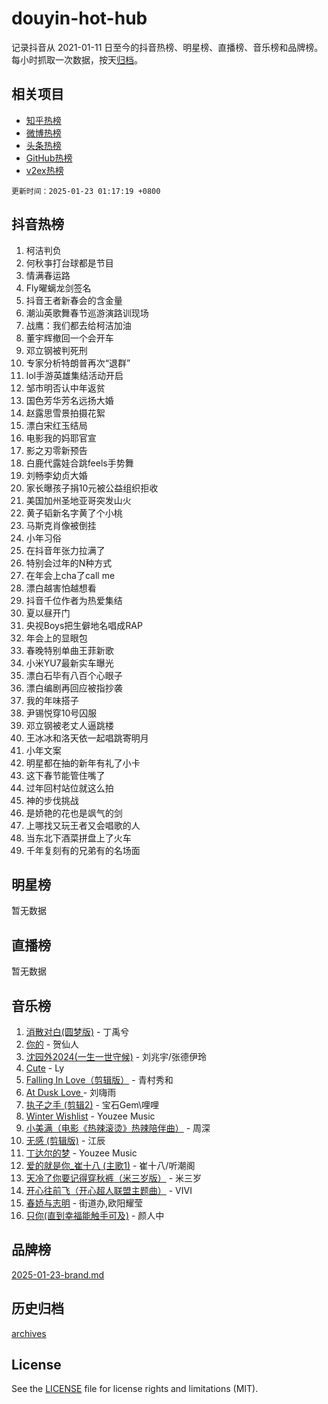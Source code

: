 # douyin-hot-hub

记录抖音从 2021-01-11 日至今的抖音热榜、明星榜、直播榜、音乐榜和品牌榜。每小时抓取一次数据，按天[归档](archives)。

## 相关项目

- [知乎热榜](https://github.com/lonnyzhang423/zhihu-hot-hub)
- [微博热榜](https://github.com/lonnyzhang423/weibo-hot-hub)
- [头条热榜](https://github.com/lonnyzhang423/toutiao-hot-hub)
- [GitHub热榜](https://github.com/lonnyzhang423/github-hot-hub)
- [v2ex热榜](https://github.com/lonnyzhang423/v2ex-hot-hub)


`更新时间：2025-01-23 01:17:19 +0800`

## 抖音热榜

1. 柯洁判负
1. 何秋亊打台球都是节目
1. 情满春运路
1. Fly曜螭龙剑签名
1. 抖音王者新春会的含金量
1. 潮汕英歌舞春节巡游演路训现场
1. 战鹰：我们都去给柯洁加油
1. 董宇辉撤回一个会开车
1. 邓立钢被判死刑
1. 专家分析特朗普再次“退群”
1. lol手游英雄集结活动开启
1. 邹市明否认中年返贫
1. 国色芳华芳名远扬大婚
1. 赵露思雪景拍摄花絮
1. 漂白宋红玉结局
1. 电影我的妈耶官宣
1. 影之刃零新预告
1. 白鹿代露娃合跳feels手势舞
1. 刘畅李幼贞大婚
1. 家长曝孩子捐10元被公益组织拒收
1. 美国加州圣地亚哥突发山火
1. 黄子韬新名字黄了个小桃
1. 马斯克肖像被倒挂
1. 小年习俗
1. 在抖音年张力拉满了
1. 特别会过年的N种方式
1. 在年会上cha了call me
1. 漂白越害怕越想看
1. 抖音千位作者为热爱集结
1. 夏以昼开门
1. 央视Boys把生僻地名唱成RAP
1. 年会上的显眼包
1. 春晚特别单曲王菲新歌
1. 小米YU7最新实车曝光
1. 漂白石毕有八百个心眼子
1. 漂白编剧再回应被指抄袭
1. 我的年味搭子
1. 尹锡悦穿10号囚服
1. 邓立钢被老丈人逼跳楼
1. 王冰冰和洛天依一起唱跳寄明月
1. 小年文案
1. 明星都在抽的新年有礼了小卡
1. 这下春节能管住嘴了
1. 过年回村站位就这么拍
1. 神的步伐挑战
1. 是娇艳的花也是飒气的剑
1. 上哪找又玩王者又会唱歌的人
1. 当东北下酒菜拼盘上了火车
1. 千年复刻有的兄弟有的名场面

## 明星榜

暂无数据

## 直播榜

暂无数据

## 音乐榜

1. [消散对白(圆梦版)](https://sf5-hl-cdn-tos.douyinstatic.com/obj/tos-cn-ve-2774/og4jB5I5IizzoZVAAAzWgBMAsMDWoArfwBOiFs) - 丁禹兮
1. [你的](https://sf5-hl-cdn-tos.douyinstatic.com/obj/tos-cn-ve-2774/oYuIeKf42jB7sEV6B2upMdpYAgfrQWj0FeRegh) - 贺仙人
1. [沈园外2024(一生一世守候)](https://sf5-hl-cdn-tos.douyinstatic.com/obj/tos-cn-ve-2774/oAIYMHGCmKaYKFDd6FZBf9AfMfx1eErAAEJAFH) - 刘兆宇/张德伊玲
1. [Cute](https://sf5-hl-cdn-tos.douyinstatic.com/obj/tos-cn-ve-2774/o4IbIzHWKAAB4wsS5qMBRiiAlEBGTpQRNfFvuo) - Ly
1. [Falling In Love（剪辑版）](https://sf5-hl-cdn-tos.douyinstatic.com/obj/tos-cn-ve-2774/o8ajpA8zzgBPahbBIO8AcKGBLJezFCRd1wfP9f) - 青村秀和
1. [ At Dusk  Love ](https://sf5-hl-cdn-tos.douyinstatic.com/obj/tos-cn-ve-2774/o8CrpCf5CaYgI4ZrtQgMQAFEfuGqNnRSDQAPBc) - 刘嗨雨
1. [执子之手 (剪辑2)](https://sf5-hl-cdn-tos.douyinstatic.com/obj/tos-cn-ve-2774/oUoZLQjCc31XzqsBnBQUNgeKtYPBcgbFDwtfcu) - 宝石Gem\哩哩
1. [Winter Wishlist](https://sf5-hl-cdn-tos.douyinstatic.com/obj/tos-cn-ve-2774/oIIgUOeamCFCVAzxN6MFRLIBlLGpUqQxeeHrLE) - Youzee Music
1. [小美满（电影《热辣滚烫》热辣陪伴曲）](https://sf5-hl-cdn-tos.douyinstatic.com/obj/tos-cn-ve-2774/o0GAn2lSgfZIDUgtevCGDQYnFg4CwnrBaxbTZL) - 周深
1. [无感 (剪辑版)](https://sf5-hl-cdn-tos.douyinstatic.com/obj/tos-cn-ve-2774/o0eIsUzJBDlQaQFC5OFlgbMEZC1TFYBftOBn6p) - 江辰
1. [丁达尔的梦](https://sf5-hl-cdn-tos.douyinstatic.com/obj/tos-cn-ve-2774/oMU3WirUZBVQkAC9ccG5P2IQirziZM2RTInUY) - Youzee Music
1. [爱的就是你_崔十八 (主歌1)](https://sf3-cdn-tos.douyinstatic.com/obj/tos-cn-ve-2774/oI5BO5DhFZ6UTcNCnZaOCBLtZ7WIMQGfgnXf5E) - 崔十八/听潮阁
1. [天冷了你要记得穿秋裤（米三岁版）](https://sf5-hl-cdn-tos.douyinstatic.com/obj/tos-cn-ve-2774/oQlIwVIDWiZ6BQilAorS7MA0AgCkQDvcZAdm1) - 米三岁
1. [开心往前飞（开心超人联盟主题曲）](https://sf5-hl-cdn-tos.douyinstatic.com/obj/tos-cn-ve-2774/9d8fb7c82cf1421fb93a9fe925275e0a) - VIVI
1. [春娇与志明](https://sf5-hl-cdn-tos.douyinstatic.com/obj/tos-cn-ve-2774/e530d8fceb7044b39707d7f9ff54add1) - 街道办,欧阳耀莹
1. [只你(直到幸福能触手可及)](https://sf6-cdn-tos.douyinstatic.com/obj/tos-cn-ve-2774/o0lBkRDzFTeaVSUz3ZZSCBVtZ5DIMQGfgmEAuE) - 颜人中

## 品牌榜

[2025-01-23-brand.md](archives/2025-01-23-brand.md)

## 历史归档

[archives](archives)

## License

See the [LICENSE](LICENSE) file for license rights and limitations (MIT).
